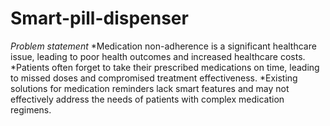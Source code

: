 # Smart-pill-dispenser
*Problem statement*
*Medication non-adherence is a significant healthcare issue, leading to poor health outcomes and increased healthcare costs.
*Patients often forget to take their prescribed medications on time, leading to missed doses and compromised treatment effectiveness.
*Existing solutions for medication reminders lack smart features and may not effectively address the needs of patients with complex medication regimens.
